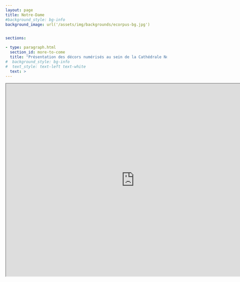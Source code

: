 ```yaml
---
layout: page
title: Notre-Dame
#background_style: bg-info
background_image: url('/assets/img/backgrounds/ecorpus-bg.jpg')


sections:

- type: paragraph.html
  section_id: more-to-come
  title: "Présentation des décors numérisés au sein de la Cathédrale Notre-Dame de Paris"
#  background_style: bg-info
#  text_style: text-left text-white
  text: > 
---
```

<iframe name="eCorpus Voyager" src="https://notredamedeparis.ecorpus.holusion.com/ui/scenes/PIT38_Chap/view?lang=FR" width="800" height="600" allow="xr; xr-spatial-tracking; fullscreen"></iframe>


<voyager-explorer root='https://notredamedeparis.ecorpus.holusion.com/scenes/PIT38_Chap/' document='scene.svx.json'></voyager-explorer>
<script src="https://3d-api.si.edu/resources/js/voyager-explorer.min.js"></script>